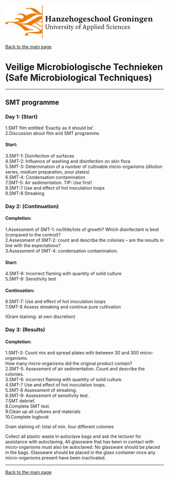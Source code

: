 ![Hanze](../hanze/hanze.png)

[Back to the main page](../index.md)

# Veilige Microbiologische Technieken (Safe Microbiological Techniques)

---

## SMT programme

### Day 1: (Start) 

1.SMT film entitled ‘Exactly as it should be’.  
2.Discussion about film and SMT programme.  

#### Start:  
3.SMT-1: Disinfection of surfaces  
4.SMT-2: Influence of washing and disinfection on skin flora  
5.SMT-3: Determination of a number of cultivable micro-organisms (dilution series, medium preparation, pour plates)  
6.SMT-4: Condensation contamination  
7.SMT-5: Air sedimentation. TIP: Use first!  
8.SMT-7 Use and effect of hot inoculation loops  
9.SMT-8 Streaking  

### Day 2: (Continuation)

#### Completion:
1.Assessment of SMT-1: no/little/lots of growth? Which disinfectant is best (compared to the control)?  
2.Assessment of SMT-2: count and describe the colonies – are the results in line with the expectations?   
3.Assessment of SMT-4: condensation contamination.  

#### Start:
4.SMT-6: Incorrect flaming with quantity of solid culture  
5.SMT-9: Sensitivity test  

#### Continuation:  
6.SMT-7: Use and effect of hot inoculation loops  
7.SMT-8 Assess streaking and continue pure cultivation  

(Gram staining: at own discretion)  

### Day 3: (Results)

#### Completion:
1.SMT-3: Count mix and spread plates with between 30 and 300 micro-organisms.  
How many micro-organisms did the original product contain?  
2.SMT-5: Assessment of air sedimentation. Count and describe the colonies.  
3.SMT-6: incorrect flaming with quantity of solid culture.  
4.SMT-7 Use and effect of hot inoculation loops.  
5.SMT-8 Assessment of streaking.  
6.SMT-9: Assessment of sensitivity test.  
7.SMT debrief.  
8.Complete SMT test.  
9.Clean up all cultures and materials  
10.Complete logbook  

Gram staining of: total of min. four different colonies  

Collect all plastic waste in autoclave bags and ask the lecturer for assistance with autoclaving. All glassware that has been in contact with micro-organisms must also be autoclaved. No glassware should be placed in the bags. Glassware should be placed in the glass container once any micro-organisms present have been inactivated. 

---

[Back to the main page](../index.md)

<script type="text/x-mathjax-config">
  MathJax.Hub.Config({
    tex2jax: {
      inlineMath: [ ['$','$'], ["\\(","\\)"] ],
      processEscapes: true
    }
  });
</script>
    
<script type="text/javascript"
        src="https://cdn.mathjax.org/mathjax/latest/MathJax.js?config=TeX-AMS-MML_HTMLorMML">
</script>